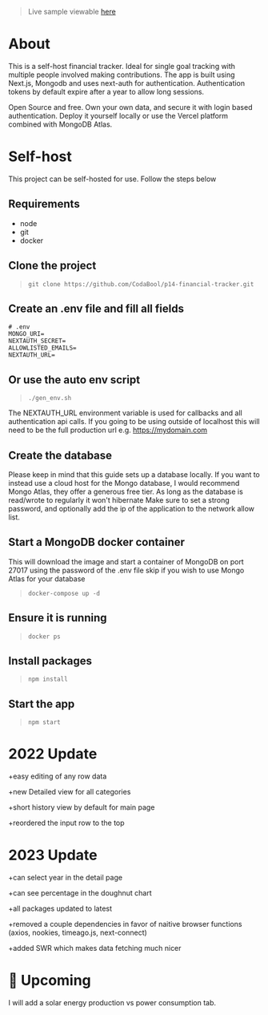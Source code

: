 > Live sample viewable [here](http://p14.codabool.com)
# About
This is a self-host financial tracker. Ideal for single goal tracking with multiple people involved making contributions.
The app is built using Next.js, Mongodb and uses next-auth for authentication. Authentication tokens by default expire after a year to allow long sessions.

Open Source and free. Own your own data, and secure it with login based authentication. Deploy it yourself locally or use the Vercel platform combined with MongoDB Atlas.

# Self-host
This project can be self-hosted for use. Follow the steps below

## Requirements
- node
- git
- docker

## Clone the project

> `git clone https://github.com/CodaBool/p14-financial-tracker.git`

## Create an .env file and fill all fields

```
# .env
MONGO_URI=
NEXTAUTH_SECRET=
ALLOWLISTED_EMAILS=
NEXTAUTH_URL=
```

## Or use the auto env script
> `./gen_env.sh`

The NEXTAUTH_URL environment variable is used for callbacks and all authentication api calls. If you going to be using outside of localhost this will need to be the full production url e.g. https://mydomain.com

## Create the database
Please keep in mind that this guide sets up a database locally. If you want to instead use a cloud host for the Mongo database, I would recommend Mongo Atlas, they offer a generous free tier. As long as the database is read/wrote to regularly it won't hibernate Make sure to set a strong password, and optionally add the ip of the application to the network allow list.

## Start a MongoDB docker container
This will download the image and start a container of MongoDB on port 27017 using the password of the .env file
skip if you wish to use Mongo Atlas for your database
> `docker-compose up -d`

## Ensure it is running
> `docker ps`

## Install packages
> `npm install`

## Start the app
> `npm start`

# 2022 Update
+easy editing of any row data

+new Detailed view for all categories

+short history view by default for main page

+reordered the input row to the top

# 2023 Update
+can select year in the detail page

+can see percentage in the doughnut chart

+all packages updated to latest

+removed a couple dependencies in favor of naitive browser functions (axios, nookies, timeago.js, next-connect)

+added SWR which makes data fetching much nicer


# 📅 Upcoming
I will add a solar energy production vs power consumption tab.